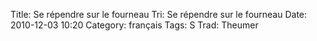 Title: Se répendre sur le fourneau
 Tri: Se répendre sur le fourneau
 Date: 2010-12-03 10:20
 Category: français
 Tags: S
 Trad: Theumer
 